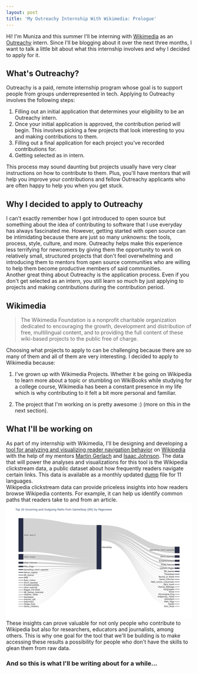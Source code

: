```yaml
---
layout: post
title: 'My Outreachy Internship With Wikimedia: Prologue'
---
```

Hi! I'm Muniza and this summer I'll be interning with [Wikimedia](https://www.wikimedia.org/) as an [Outreachy](https://www.outreachy.org) intern. Since I'll be blogging about it over the next three months, I want to talk a little bit about what this internship involves and why I decided to apply for it.

## What's Outreachy? ##  

Outreachy is a paid, remote internship program whose goal is to support people from groups underrepresented in tech. Applying to Outreachy involves the following steps:  

1. Filling out an initial application that determines your eligibility to be an Outreachy intern.
2. Once your initial application is approved, the contribution period will begin. This involves picking a few projects that look interesting to you and making contributions to them.  
3. Filling out a final application for each project you've recorded contributions for.
4. Getting selected as in intern.  

This process may sound daunting but projects usually have very clear instructions on how to contribute to them. Plus, you'll have mentors that will help you improve your contributions and fellow Outreachy applicants who are often happy to help you when you get stuck.  

## Why I decided to apply to Outreachy ##  

I can't exactly remember how I got introduced to open source but something about the idea of contributing to software that I use everyday has always fascinated me. However, getting started with open source can be intimidating because there are just so many unknowns: the tools, process, style, culture, and more. Outreachy helps make this experience less terrifying for newcomers by giving them the opportunity to work on relatively small, structured projects that don't feel overwhelming and introducing them to mentors from open source communities who are willing to help them become productive members of said communities.  
Another great thing about Outreachy is the application process. Even if you don't get selected as an intern, you still learn so much by just applying to projects and making contributions during the contribution period.  

## Wikimedia ##

>The Wikimedia Foundation is a nonprofit charitable organization dedicated to encouraging the growth, development and distribution of free, multilingual content, and to providing the full content of these wiki-based projects to the public free of charge.

Choosing what projects to apply to can be challenging because there are so many of them and all of them are very interesting. I decided to apply to Wikimedia because:  

1. I've grown up with Wikimedia Projects. Whether it be going on Wikipedia to learn more about a topic or stumbling on WikiBooks while studying for a college course, Wikimedia has been a constant presence in my life which is why contributing to it felt a bit more personal and familiar.

2. The project that I'm working on is pretty awesome :) (more on this in the next section).

## What I'll be working on ##

As part of my internship with Wikimedia, I'll be designing and developing a [tool for analyzing and visualizing reader navigation behavior](https://phabricator.wikimedia.org/T275608) on [Wikipedia](https://www.wikipedia.org) with the help of my mentors [Martin Gerlach](https://meta.wikimedia.org/wiki/User:MGerlach_(WMF)) and [Isaac Johnson](https://meta.wikimedia.org/wiki/User:Isaac_(WMF)). The data that will power the analyses and visualizations for this tool is the Wikipedia clickstream data, a public dataset about how frequently readers navigate certain links. This data is available as a monthly updated [dump](https://dumps.wikimedia.org/other/clickstream/readme.html) file for 11 languages.  
Wikipedia clickstream data can provide priceless insights into how readers browse Wikipedia contents. For example, it can help us identify common paths that readers take to and from an article.  
![](../assets/img/common_pathways.png)  
These insights can prove valuable for not only people who contribute to Wikipedia but also for researchers, educators and journalists, among others. This is why one goal for the tool that we'll be building is to make accessing these results a possibility for people who don't have the skills to glean them from raw data.  

### And so this is what I'll be writing about for a while... ###